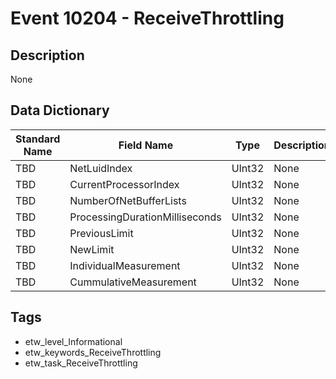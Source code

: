# Event 10204 - ReceiveThrottling

## Description
None

## Data Dictionary
|Standard Name|Field Name|Type|Description|Sample Value|
|---|---|---|---|---|
|TBD|NetLuidIndex|UInt32|None|`None`|
|TBD|CurrentProcessorIndex|UInt32|None|`None`|
|TBD|NumberOfNetBufferLists|UInt32|None|`None`|
|TBD|ProcessingDurationMilliseconds|UInt32|None|`None`|
|TBD|PreviousLimit|UInt32|None|`None`|
|TBD|NewLimit|UInt32|None|`None`|
|TBD|IndividualMeasurement|UInt32|None|`None`|
|TBD|CummulativeMeasurement|UInt32|None|`None`|

## Tags
* etw_level_Informational
* etw_keywords_ReceiveThrottling
* etw_task_ReceiveThrottling